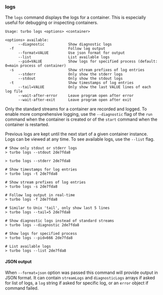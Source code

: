 ### logs

The `logs` command displays the logs for a container. This is especially useful for debugging or inspecting containers. 

```
Usage: turbo logs <options> <container>

<options> available:
      --diagnostic           Show diagnostic logs
  -f                         Follow log output
      --format=VALUE         Use json format for output
      --list                 List available logs
      --pid=VALUE            Show logs for specified process (default: 0=main process of container)
  -s                         Show stream prefixes of log entries
      --stderr               Only show the stderr logs
      --stdout               Only show the stdout logs
  -t                         Show timestamps of log entries
      --tail=VALUE           Only show the last VALUE lines of each log file
      --wait-after-error     Leave program open after error
      --wait-after-exit      Leave program open after exit
```

Only the standard streams for a container are recorded and logged. To enable more comprehensive logging, use the `--diagnostic` flag of the `run` command when the container is created or of the `start` command when the container is restarted. 

Previous logs are kept until the next start of a given container instance. Logs can be viewed at any time. To see available logs, use the `--list` flag. 

```
# Show only stdout or stderr logs
> turbo logs --stdout 2de7fda8

> turbo logs --stderr 2de7fda8

# Show timestamps for log entries
> turbo logs -t 2de7fda8

# Show stream prefixes of log entries
> turbo logs -s 2de7fda8

# Follow log output in real-time
> turbo logs -f 2de7fda8

# Similar to Unix 'tail', only show last 5 lines
> turbo logs --tail=5 2de7fda8

# Show diagnostic logs instead of standard streams
> turbo logs --diagnostic 2de7fda8

# Show logs for specified process
> turbo logs --pid=666 2de7fda8

# List available logs
> turbo logs --list 2de7fda8
```

#### JSON output

When `--format=json` option was passed this command will provide output in JSON format. It can contain `streamLogs` and `diagnosticLogs` arrays if asked for list of logs, a `log` string if asked for specific log, or an `error` object if command failed.
